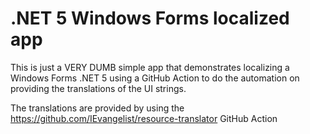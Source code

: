 # .NET 5 Windows Forms localized app
This is just a VERY DUMB simple app that demonstrates localizing a Windows Forms .NET 5 using a GitHub Action to do the automation on providing the translations of the UI strings.

The translations are provided by using the https://github.com/IEvangelist/resource-translator GitHub Action
